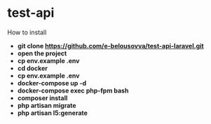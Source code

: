 # test-api

How to install

- **git clone https://github.com/e-belousovva/test-api-laravel.git**
- **open the project**
- **cp env.example .env**
- **cd docker**
- **cp env.example .env**
- **docker-compose up -d**
- **docker-compose exec php-fpm bash**
- **composer install**
- **php artisan migrate**
- **php artisan l5:generate**
